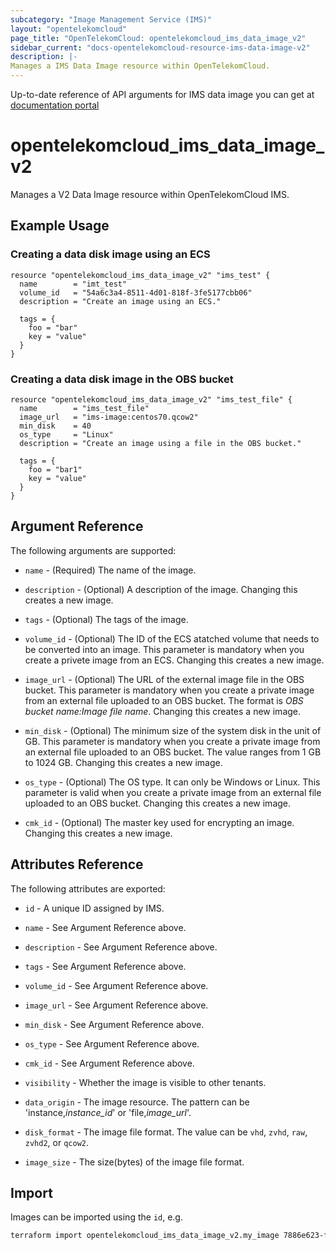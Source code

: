 ```yaml
---
subcategory: "Image Management Service (IMS)"
layout: "opentelekomcloud"
page_title: "OpenTelekomCloud: opentelekomcloud_ims_data_image_v2"
sidebar_current: "docs-opentelekomcloud-resource-ims-data-image-v2"
description: |-
Manages a IMS Data Image resource within OpenTelekomCloud.
---
```


Up-to-date reference of API arguments for IMS data image you can get at
[documentation portal](https://docs.otc.t-systems.com/image-management-service/api-ref/ims_apis/image)

# opentelekomcloud_ims_data_image_v2

Manages a V2 Data Image resource within OpenTelekomCloud IMS.

## Example Usage

###  Creating a data disk image using an ECS

```hcl
resource "opentelekomcloud_ims_data_image_v2" "ims_test" {
  name        = "imt_test"
  volume_id   = "54a6c3a4-8511-4d01-818f-3fe5177cbb06"
  description = "Create an image using an ECS."

  tags = {
    foo = "bar"
    key = "value"
  }
}
```

###  Creating a data disk image in the OBS bucket

```hcl
resource "opentelekomcloud_ims_data_image_v2" "ims_test_file" {
  name        = "ims_test_file"
  image_url   = "ims-image:centos70.qcow2"
  min_disk    = 40
  os_type     = "Linux"
  description = "Create an image using a file in the OBS bucket."

  tags = {
    foo = "bar1"
    key = "value"
  }
}
```

## Argument Reference

The following arguments are supported:

* `name` - (Required) The name of the image.

* `description` - (Optional) A description of the image. Changing this creates a new image.

* `tags` - (Optional) The tags of the image.

* `volume_id` - (Optional) The ID of the ECS atatched volume that needs to be converted into an image.
  This parameter is mandatory when you create a privete image from an ECS.
  Changing this creates a new image.

* `image_url` - (Optional) The URL of the external image file in the OBS bucket.
  This parameter is mandatory when you create a private image from an external file
  uploaded to an OBS bucket. The format is *OBS bucket name:Image file name*.
  Changing this creates a new image.

* `min_disk` - (Optional) The minimum size of the system disk in the unit of GB.
  This parameter is mandatory when you create a private image from an external file
  uploaded to an OBS bucket. The value ranges from 1 GB to 1024 GB.
  Changing this creates a new image.

* `os_type` - (Optional) The OS type. It can only be Windows or Linux.
  This parameter is valid when you create a private image from an external file
  uploaded to an OBS bucket. Changing this creates a new image.

* `cmk_id` - (Optional) The master key used for encrypting an image.
  Changing this creates a new image.


## Attributes Reference

The following attributes are exported:

* `id` - A unique ID assigned by IMS.

* `name` - See Argument Reference above.

* `description` - See Argument Reference above.

* `tags` - See Argument Reference above.

* `volume_id` - See Argument Reference above.

* `image_url` - See Argument Reference above.

* `min_disk` - See Argument Reference above.

* `os_type` - See Argument Reference above.

* `cmk_id` - See Argument Reference above.

* `visibility` - Whether the image is visible to other tenants.

* `data_origin` - The image resource. The pattern can be 'instance,*instance_id*' or 'file,*image_url*'.

* `disk_format` - The image file format. The value can be `vhd`, `zvhd`, `raw`, `zvhd2`, or `qcow2`.

* `image_size` - The size(bytes) of the image file format.

## Import

Images can be imported using the `id`, e.g.

```sh
terraform import opentelekomcloud_ims_data_image_v2.my_image 7886e623-f1b3-473e-b882-67ba1c35887f
```
